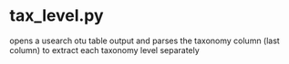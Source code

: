 # tax_level.py
opens a usearch otu table output and parses the taxonomy column (last column) to extract each taxonomy level separately

